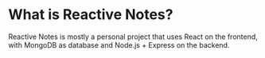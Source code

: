 # What is Reactive Notes?

Reactive Notes is mostly a personal project that uses React on the frontend, with MongoDB as database and Node.js + Express on the backend.
